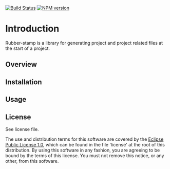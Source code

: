 [![Build Status](https://travis-ci.org/lcaballero/rubber-stamp.svg?branch=master)](https://travis-ci.org/) [![NPM version](https://badge.fury.io/js/rubber-stamp.svg)](http://badge.fury.io/js/rubber-stamp)

# Introduction

Rubber-stamp is a library for generating project and project related files at the start of a project.

## Overview

## Installation

## Usage

## License

See license file.

The use and distribution terms for this software are covered by the
[Eclipse Public License 1.0][EPL-1], which can be found in the file 'license' at the
root of this distribution. By using this software in any fashion, you are
agreeing to be bound by the terms of this license. You must not remove this
notice, or any other, from this software.


[EPL-1]: http://opensource.org/licenses/eclipse-1.0.txt
[checkArgs]: http://docs.guava-libraries.googlecode.com/git/javadoc/com/google/common/base/Preconditions.html
